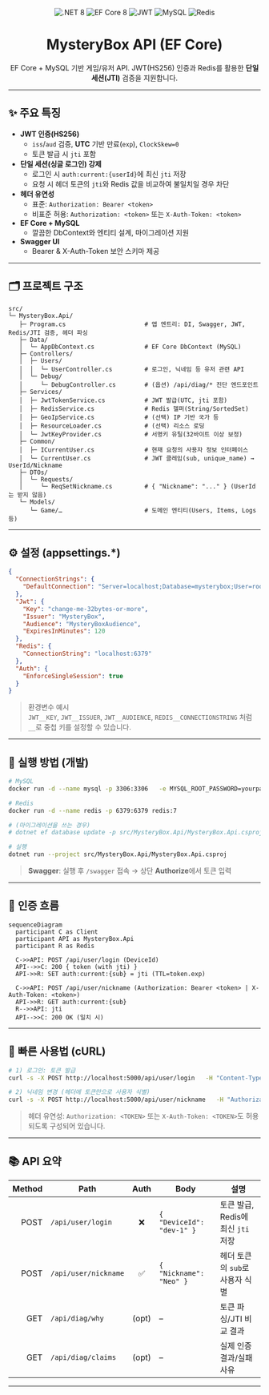<p align="center">
  <img src="https://img.shields.io/badge/.NET-8.0-512BD4?logo=.net" alt=".NET 8" />
  <img src="https://img.shields.io/badge/EF%20Core-8-6DB33F" alt="EF Core 8" />
  <img src="https://img.shields.io/badge/Auth-JWT%20(HS256)-orange" alt="JWT" />
  <img src="https://img.shields.io/badge/DB-MySQL-4479A1?logo=mysql" alt="MySQL" />
  <img src="https://img.shields.io/badge/Cache-Redis-DC382D?logo=redis" alt="Redis" />
</p>

<h1 align="center">MysteryBox API (EF Core)</h1>

<p align="center">
  EF Core + MySQL 기반 게임/유저 API. JWT(HS256) 인증과 Redis를 활용한 <b>단일 세션(JTI)</b> 검증을 지원합니다.
</p>

---

## ✨ 주요 특징

- **JWT 인증(HS256)**  
  - `iss`/`aud` 검증, **UTC** 기반 만료(`exp`), `ClockSkew=0`
  - 토큰 발급 시 `jti` 포함
- **단일 세션(싱글 로그인) 강제**  
  - 로그인 시 `auth:current:{userId}`에 최신 `jti` 저장  
  - 요청 시 헤더 토큰의 `jti`와 Redis 값을 비교하여 불일치일 경우 차단
- **헤더 유연성**  
  - 표준: `Authorization: Bearer <token>`  
  - 비표준 허용: `Authorization: <token>` 또는 `X-Auth-Token: <token>`
- **EF Core + MySQL**  
  - 깔끔한 DbContext와 엔티티 설계, 마이그레이션 지원
- **Swagger UI**  
  - Bearer & X-Auth-Token 보안 스키마 제공

---

## 🗂 프로젝트 구조

```
src/
└─ MysteryBox.Api/
   ├─ Program.cs                      # 앱 엔트리: DI, Swagger, JWT, Redis/JTI 검증, 헤더 파싱
   ├─ Data/
   │  └─ AppDbContext.cs              # EF Core DbContext (MySQL)
   ├─ Controllers/
   │  ├─ Users/
   │  │  └─ UserController.cs         # 로그인, 닉네임 등 유저 관련 API
   │  └─ Debug/
   │     └─ DebugController.cs        # (옵션) /api/diag/* 진단 엔드포인트
   ├─ Services/
   │  ├─ JwtTokenService.cs           # JWT 발급(UTC, jti 포함)
   │  ├─ RedisService.cs              # Redis 헬퍼(String/SortedSet)
   │  ├─ GeoIpService.cs              # (선택) IP 기반 국가 등
   │  ├─ ResourceLoader.cs            # (선택) 리소스 로딩
   │  └─ JwtKeyProvider.cs            # 서명키 유틸(32바이트 이상 보정)
   ├─ Common/
   │  ├─ ICurrentUser.cs              # 현재 요청의 사용자 정보 인터페이스
   │  └─ CurrentUser.cs               # JWT 클레임(sub, unique_name) → UserId/Nickname
   ├─ DTOs/
   │  └─ Requests/
   │     └─ ReqSetNickname.cs         # { "Nickname": "..." } (UserId는 받지 않음)
   └─ Models/
      └─ Game/…                       # 도메인 엔티티(Users, Items, Logs 등)
```

---

## ⚙️ 설정 (appsettings.*)

```json
{
  "ConnectionStrings": {
    "DefaultConnection": "Server=localhost;Database=mysterybox;User=root;Password=yourpassword;TreatTinyAsBoolean=false;"
  },
  "Jwt": {
    "Key": "change-me-32bytes-or-more",
    "Issuer": "MysteryBox",
    "Audience": "MysteryBoxAudience",
    "ExpiresInMinutes": 120
  },
  "Redis": {
    "ConnectionString": "localhost:6379"
  },
  "Auth": {
    "EnforceSingleSession": true
  }
}
```

> 환경변수 예시  
> `JWT__KEY`, `JWT__ISSUER`, `JWT__AUDIENCE`, `REDIS__CONNECTIONSTRING` 처럼 `__`로 중첩 키를 설정할 수 있습니다.

---

## 🧪 실행 방법 (개발)

```bash
# MySQL
docker run -d --name mysql -p 3306:3306   -e MYSQL_ROOT_PASSWORD=yourpassword mysql:8.0

# Redis
docker run -d --name redis -p 6379:6379 redis:7

# (마이그레이션을 쓰는 경우)
# dotnet ef database update -p src/MysteryBox.Api/MysteryBox.Api.csproj

# 실행
dotnet run --project src/MysteryBox.Api/MysteryBox.Api.csproj
```

> **Swagger**: 실행 후 `/swagger` 접속 → 상단 **Authorize**에서 토큰 입력

---

## 🔐 인증 흐름

```mermaid
sequenceDiagram
  participant C as Client
  participant API as MysteryBox.Api
  participant R as Redis

  C->>API: POST /api/user/login (DeviceId)
  API-->>C: 200 { token (with jti) }
  API->>R: SET auth:current:{sub} = jti (TTL=token.exp)

  C->>API: POST /api/user/nickname (Authorization: Bearer <token> | X-Auth-Token: <token>)
  API->>R: GET auth:current:{sub}
  R-->>API: jti
  API-->>C: 200 OK (일치 시)
```

---

## 🚀 빠른 사용법 (cURL)

```bash
# 1) 로그인: 토큰 발급
curl -s -X POST http://localhost:5000/api/user/login   -H "Content-Type: application/json"   -d '{"DeviceId":"dev-1"}'

# 2) 닉네임 변경 (헤더에 토큰만으로 사용자 식별)
curl -s -X POST http://localhost:5000/api/user/nickname   -H "Authorization: Bearer <TOKEN>"   -H "Content-Type: application/json"   -d '{"Nickname":"Neo"}'
```

> 헤더 유연성: `Authorization: <TOKEN>` 또는 `X-Auth-Token: <TOKEN>`도 허용되도록 구성되어 있습니다.

---

## 📚 API 요약

| Method | Path                 | Auth | Body                      | 설명 |
|------:|----------------------|:----:|---------------------------|------|
| POST  | `/api/user/login`    | ❌    | `{ "DeviceId": "dev-1" }` | 토큰 발급, Redis에 최신 `jti` 저장 |
| POST  | `/api/user/nickname` | ✅    | `{ "Nickname": "Neo" }`   | 헤더 토큰의 `sub`로 사용자 식별 |
| GET   | `/api/diag/why`      | (opt) | –                         | 토큰 파싱/JTI 비교 결과 |
| GET   | `/api/diag/claims`   | (opt) | –                         | 실제 인증 결과/실패 사유 |

---
